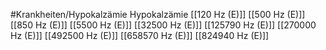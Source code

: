#Krankheiten/Hypokalzämie
Hypokalzämie
[[120 Hz (E)]]
[[500 Hz (E)]]
[[850 Hz (E)]]
[[5500 Hz (E)]]
[[32500 Hz (E)]]
[[125790 Hz (E)]]
[[270000 Hz (E)]]
[[492500 Hz (E)]]
[[658570 Hz (E)]]
[[824940 Hz (E)]]